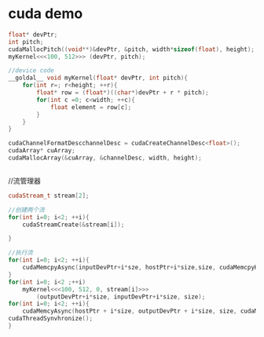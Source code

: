 <!--
 * @Author: liu kang
 * @Date: 2024-10-20 16:12:59
 * @LastEditors: faaaade
 * @LastEditTime: 2024-10-20 22:29:02
 * @FilePath: \Notes\cuda\demo\demo.md
 * @Description: 
 * 
 * Copyright (c) 2024 by ${git_name_email}, All Rights Reserved. 
-->
# cuda demo

```cpp
float* devPtr;
int pitch;
cudaMallocPitch((void**)&devPtr, &pitch, width*sizeof(float), height);
myKernel<<<100, 512>>> (devPtr, pitch);

//device code
__goldal__ void myKernel(float* devPtr, int pitch){
    for(int r=; r<height; ++r){
        float* row = (float*)((char*)devPtr + r * pitch);
        for(int c =0; c<width; ++c){
            float element = row[c];
        }
    }
}

cudaChannelFormatDescchannelDesc = cudaCreateChannelDesc<float>();
cudaArray* cuArray;
cudaMallocArray(&cuArray, &channelDesc, width, height);



```

//流管理器
```cpp
cudaStream_t stream[2];

//创建两个流
for(int i=0; i<2; ++i){
    cudaStreamCreate(&stream[i]);

}

//执行流
for(int i=0; i<2; ++i){
    cudaMemcpyAsync(inputDevPtr+i*sze, hostPtr+i*size,size, cudaMemcpyHostToDevice, stream[i]);
}
for(int i=0; i<2 ;++i)
    myKernel<<<100, 512, 0, stream[i]>>>
        (outputDevPtr+i*size, inputDevPtr+i*size, size);
for(int i=0; i<2; ++i){
    cudaMemcyAsync(hostPtr + i*size, outputDevPtr + i*size, size, cudaMemcpyDeviceToHost,stream[i]);
cudaThreadSynvhronize();
}
```